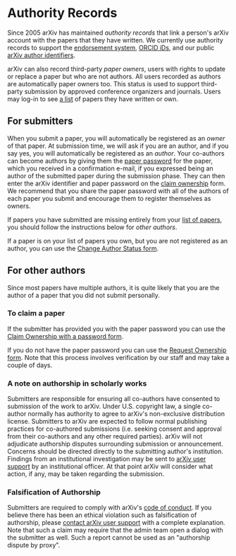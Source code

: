# Authority Records


Since 2005 arXiv has maintained *authority records* that link a person's
arXiv account with the papers that they have written. We currently
use authority records to support the [endorsement system](endorsement.md),
[ORCID iDs](orcid.md), and our public [arXiv author
identifiers](author_identifiers.md).

arXiv can also record third-party *paper owners*, users with rights to
update or replace a paper but who are not authors. All users recorded as
authors are automatically paper owners too. This status is used to
support third-party submission by approved conference organizers and
journals. Users may log-in to see [a list](https://arxiv.org/user/) of
papers they have written or own.

## For submitters

When you submit a paper, you will automatically be registered as an *owner* of
that paper. At submission time, we will ask if you are an author, and if you
say yes, you will automatically be registered as an *author*. Your co-authors
can become authors by giving them the [paper password](passwords) for the
paper, which you received in a confirmation e-mail, if you expressed being an
author of the submitted paper during the submission phase. They can then enter
the arXiv identifier and paper password on the [claim
ownership](https://arxiv.org/auth/need-paper-password) form. We recommend that
you share the paper password with all of the authors of each paper you submit
and encourage them to register themselves as owners.

If papers you have submitted are missing entirely from your [list of
papers](https://arxiv.org/user/), you should follow the instructions below for
*other authors*.

If a paper is on your list of papers you own, but you are not registered as an author,
you can use the [Change Author Status form](https://arxiv.org/auth/change-author-status).

## For other authors

Since most papers have multiple authors, it is quite likely that you are the author of a paper that you did not submit personally.

### To claim a paper

If the submitter has provided you with the paper password you can use the [Claim Ownership with a password form](https://arxiv.org/auth/need-paper-password).

If you do not have the paper password you can use the [Request Ownership form](https://arxiv.org/auth/request-ownership). Note that this process involves verification by our staff and may take a couple of days.

<span id="coauthor"></span>
###  A note on authorship in scholarly works

Submitters are responsible for ensuring all co-authors have consented to submission of the work to arXiv. Under U.S. copyright law, a single co-author normally has authority to agree to arXiv's non-exclusive distribution license. Submitters to arXiv are expected to follow normal publishing practices for co-authored submissions (i.e. seeking consent and approval from their co-authors and any other required parties). arXiv will not adjudicate authorship disputes surrounding submission or announcement. Concerns should be directed directly to the submitting author's institution. Findings from an institutional investigation may be sent to [arXiv user support](https://arxiv.org/support) by an institutional officer. At that point arXiv will consider what action, if any, may be taken regarding the submission.

### Falsification of Authorship

Submitters are required to comply with arXiv's [code of conduct](policies/code_of_conduct). If you believe there has been an ethical violation such as falsification of authorship, please [contact arXiv user support](https://arxiv.org/support/moderation_help) with a complete explanation. Note that such a claim may require that the admin team open a dialog with the submitter as well. Such a report cannot be used as an "authorship dispute by proxy".
